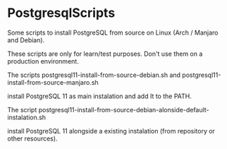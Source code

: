 # PostgresqlScripts

Some scripts to install PostgreSQL from source on Linux (Arch / Manjaro and Debian).


These scripts are only for learn/test purposes. Don't use them on a production environment.

The scripts postgresql11-install-from-source-debian.sh and postgresql11-install-from-source-manjaro.sh 

install PostgreSQL 11 as main instalation and add It to the PATH.

The script postgresql11-install-from-source-debian-alonside-default-instalation.sh 

install PostgreSQL 11 alongside a existing instalation (from repository or other resources).

